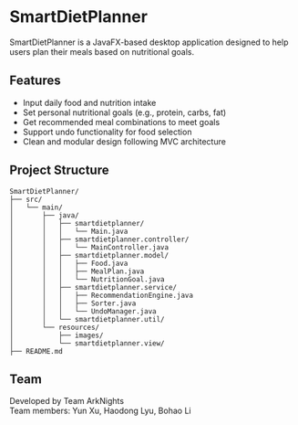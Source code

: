 # SmartDietPlanner

SmartDietPlanner is a JavaFX-based desktop application designed to help users plan their meals based on nutritional goals.

## Features
- Input daily food and nutrition intake
- Set personal nutritional goals (e.g., protein, carbs, fat)
- Get recommended meal combinations to meet goals
- Support undo functionality for food selection
- Clean and modular design following MVC architecture

##  Project Structure

```
SmartDietPlanner/
├── src/
│   └── main/
│       ├── java/
│       │   ├── smartdietplanner/
│       │   │   └── Main.java
│       │   ├── smartdietplanner.controller/
│       │   │   └── MainController.java
│       │   ├── smartdietplanner.model/
│       │   │   ├── Food.java
│       │   │   ├── MealPlan.java
│       │   │   └── NutritionGoal.java
│       │   ├── smartdietplanner.service/
│       │   │   ├── RecommendationEngine.java
│       │   │   ├── Sorter.java
│       │   │   └── UndoManager.java
│       │   └── smartdietplanner.util/
│       └── resources/
│           ├── images/
│           └── smartdietplanner.view/
├── README.md
```
## Team
Developed by Team ArkNights  
Team members: Yun Xu, Haodong Lyu, Bohao Li
